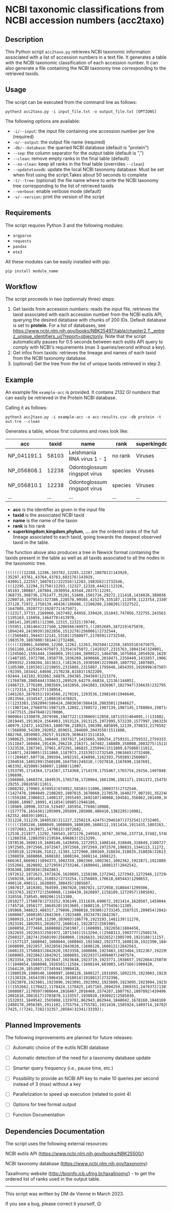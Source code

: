 # NCBI taxonomic classifications from NCBI accession numbers (acc2taxo)

## Description
This Python script `acc2taxo.py` retrieves NCBI taxonomic information associated with a list of accession numbers in a text file. It generates a table with the NCBI taxonomic classification of each accession number. It can also generate a file containing the NCBI taxonomy tree corresponding to the retrieved taxids.

## Usage
The script can be executed from the command line as follows:


```shell
python3 acc2taxo.py -i input_file.txt -o output_file.txt [OPTIONS]
```

The following options are available:

- `-i/--input`: the input file containing one accession number per line (required)
- `-o/--output`: the output file name (required)
- `-db/--database`: the queried NCBI database (default is "protein")
- `--sep`: the column separator for the output table (default is ",")
- `--clean`: remove empty ranks in the final table (default)
- `--no-clean`: keep all ranks in the final table (overrides `--clean`)
- `--updatetaxodb`: update the local NCBI taxonomy database. Must be set when first using the script.Takes about 50 seconds to complete 
- `-t/--tree`: (optional) the file name where to write the NCBI taxonomy tree corresponding to the list of retrieved taxids
- `--verbose`: enable verbose mode (default)
- `-v/--version`: print the version of the script

## Requirements

The script requires Python 3 and the following modules:

- `argparse`
- `requests`
- `pandas`
- `ete3`

All these modules can be easily installed with pip: 
```shell
pip install module_name
```


## Workflow

The script proceeds in two (optionnaly three) steps:

1. Get taxids from accession numbers: reads the input file, retrieves the taxid associated with each accession number from the NCBI eutils API, querying the desired database with chunks of 200 IDs. Default database is set to **protein**. For a list of databases, see https://www.ncbi.nlm.nih.gov/books/NBK25497/table/chapter2.T._entrez_unique_identifiers_ui/?report=objectonly. Note that the script automatically pauses for 0.5 seconds between each eutils API query to comply with NCBI's requirements (max 3 queries/second without a key).
2. Get infos from taxids: retrieves the lineage and names of each taxid from the NCBI taxonomy database.
3. (optional) Get the tree from the list of unique taxids retrieved in step 2.

## Example

An example file `example-acc` is provided. 
It contains 2132 *GI numbers* that can easily be retrieved in the Protein NCBI database.

Calling it as follows: 

```shell
python3 acc2taxo.py -i example-acc -o acc-results.csv -db protein -t out.tre --clean
```
Generates a table, whose first columns and rows look like: 

| acc         | taxid | name                         | rank    | superkingdom | kingdom       | phylum           | subphylum | class             | subclass | infraclass | cohort | order           | ... |
|-------------|-------|------------------------------|---------|--------------|---------------|------------------|-----------|-------------------|----------|------------|--------|-----------------|-----|
| NP_041191.1 | 58103 | Leishmania RNA virus 1 - 1   | no rank | Viruses      | Orthornavirae | Duplornaviricota |           | Chrymotiviricetes |          |            |        | Ghabrivirales   | ... |
| NP_056808.1 | 12238 | Odontoglossum ringspot virus | species | Viruses      | Orthornavirae | Kitrinoviricota  |           | Alsuviricetes     |          |            |        | Martellivirales | ... |
| NP_056810.1 | 12238 | Odontoglossum ringspot virus | species | Viruses      | Orthornavirae | Kitrinoviricota  |           | Alsuviricetes     |          |            |        | Martellivirales | ... |
| ...         | ...   | ...                          | ...     | ...          | ...           | ...              | ...       | ...               | ...      | ...        | ...    | ...             | ... |

- **acc** is the identifier as given in the input file
- **taxid** is the associated NCBI taxid
- **name** is the name of the taxon
- **rank** is his rank
- **superkingdom**,**kingdom**,**phylum**, **...** are the ordered ranks of the full lineage associated to each taxid, going towards the deepest observed taxid in the table. 

The function above also produces a tree in Newick format containing the taxids present in the table as well as all taxids associated to all the nodes in the taxonomic tree. 

```shell
((((((((12288,12286,103782,12285,12287,1807813)143920,(35297,43761,43764,43763,683176)143919,(430911,222557,1807811)222556)12283,1983562)2732546,(((12295,12294,31750)12293,(12327,12328,44421)12326,(45103,100887,107804,2030954,83544,28375)12291,(368735,368736,1761477,35281,51680,1501716,29272,111418,1416026,388038,402399,31749,146499,1391702,(2200716,1979541)327386,228578,99585,425279,335187,111970,1123754,233051,185955,1169032,229030,1128119,327387,12235,12238,12239,12241,12242,12253)12234,(37128,71972,1758139,46436)186886,(2108200,2108201)1527522,(1647805,1920772)1920771)675071,((12317,37733,2169960,1637492,64958,339420,151043,747056,722755,243563,2755028,2116599)12316,(1195163,116056,1464778)413970,(188141,2052851)12300,12315,12321)39740,((55951,1381464)217160,1206566)69973,((2052685,347219)675070,(1094249,2419939)2022856,1513278)2560061)2732544,(((2560401,39443)12141,53181)2560077,2170591)2732548,(1983570,1807800)38144)2732406,((((((328061,649890,12260,12262,12263,392504)12258,1855510)675075,(1561160,1425364)675073,51354)675072,(1419327,2315763,1804154)324901,((1345662,1591444,1566869,1911104,2099521,1464786,1675864,2054920,1629132,1965238,1410467,1807798,2315809,1654357,1345661,1920698)1111709,((1487185,1972700,1958778,1936269,1690666,2018471,2358449,1432857,1906245)336476,12742,170621,1072333,232800,89463,458132,198112,1521188,1111710,1460071,1267585,2056384,436447,240555)232799)699189,(2099352,2108204,1813613,(1813615,1930509)2219049,1807792,1807805,(1105380,1105381)2219055,2315805,2315807,1795648,1654355,1926996)675074,((92395,103442,64698,2170238,81583)1922209,(92444,142102,932662,68876,294365,294369)1213379,((1769780,2005444)336633,209529,64279,66834,12136)144051,(2486713,1776109,1983569,1432856,1041883,1926967,1027947)336635)232795,(((172314,1294177)138954,(1401263,2870351)1914566,2170191,1293536,1398149)2946640,(2013564,1534547,1108810)478825,(((1233383,1582094)586424,2003650)586418,2003501)2946627,(((1987144,2766976)1987129,12092,1708572,1987139,1987145,1768064,1987143)12091,2058161)2946633,((1477515,2847848)2170006,(980964)1330070,2079598,1987722)1330069)12058,1871153)464095,((131082,(2019445,1913024,1564903,1913124,1913125,1972995,572239,1577997,1963256,1756832)328429,1462681,909827,66200,328430,156690,228582,2170100,2170101,1965355,192203,12045,1046403)119164,(40979,12472,1432563,1080798,218923,196398,685899,12139,378833,2170592)12137,2560515)2169577)2732506,(((568090,54289,292052,859651,284689,2043550)1511808,(882768,1050903,29257,912029,369643)1511810,(1980625,1980631,348449,1937817,1415665,580254,2759331,2759332,2759333,492502,1756157,425010,2483307,2305257,351495,335204,1768874,1183241,2250452,1310424,2025333,1408894,1685502)37960,(1511847,160484,191436,296210,216371,347482,148880,358008,2083275)1511811,(1323528,1387301,37961,872291,186815,235994)1511809,675060)11012,(114871,2419805)1511860,1187973,2315392)2732549,1961665)2732408,((((284687,607716,399394,1692191,434898,1162393,759389)2560087,(2304034,1405299)2560100,164750)249310,((927810,1167690,1167691,(463392,425009)348097,11008)11007,(1353795,1714364,1714367,1714368,1714370,1755467,1765754,29256,1497848,1921825,1678161,1678165,1678166,1678168,1608533,1678170,1678171,912320,1833938,2026601,2137353,2170548,155414,2082586,2082585,1798085)39756,(196690,(1566868,1460374,1849535,1765736,1728964,1661396,1561171,1561172,1547580,1580605,2268743,1312445)939922,45237,73497,73498)674981,(29255,2082658)11011,(1008292,170965,674953)674952,58103)11006,1000373)2732540,((1427476,1004049,2108203,1807815,1670669,2170578,1640277,907191,352248)2788865,(((559180,2306813,1408137,1955493,1692107)40068,104581,356862,201490,306276,40051,40052,40056,40050,40053,40058,40057,40060,40059,40062,40061,40065,40067,204269,1679172,449133)10892,(10986,10987,10991,411854)10985)2946186,((10989,10990,33724,519497,185954,77698)10988,((1577776,1654361)205909,205899,205908,480410,1382295)10981,(62352,46839)10911,(311228,311229,1840528)311227,2250219,42475)2946187)2732541)2732405,((((((1585246,1608049,1608089,1608100,1608112,1911434,1911435,1803263,1608090,1504569,1027468,1807808,1969830)35303,((1972683,1919071,1479613)1972682,(12538,211977,11292,746543,1072176,249583,38767,38766,237716,57482,57483,642022,1846259)11286,((1288358,1288359)219584,696863)1513299,(1978536,1608119,1608146,1428456,1272953,1408144,318848,318849,2100727,380433,380434,380438,380440,380442,2014931,1537975)1978532,(1972565,1972566,1972567,1972568,1972569,1972570,198833,1344113,11272,11274,11277,11280,290008,50713,239239,1046251)11271,(1550518,1229186,31612,11303,1272960,380160,318834,318835,318836)32613,(1308859,1608066,1608102,1608104,1608114,1608123,(666363,666961)1094373,1002359,1002360,1002361,1002362,1922871,1922889,666962)1308858,(1552661,1620892,1272959)2733246,(1608041,1608137)2842542,(936308,1803034)2842863,(1972612,1972623,1972626,1620895,1158190,1272942,1272943,1272946,1272947,1272949,318845,200401,200402,200403,200404)1972611,(1569258,1491491,318852)2733254,(1256869,170618,685443)1298653,(490110,490111,1620893,380435)1985687,(1987017,1819301,764599,1987020,1987021,1272958,318844)1299306,(1923763,1923772)2560088,(1348439,1620897,1158189,1272957)1985692,(318558,710545,909206)1513300,(2010277,1758878)2733252,936149,1511639,698672,1921414,1620507,1459044,373862,1922904)2842407,((745716,1956177,1064520)1913605,(1608110,1775456)11305,(195060,348823,488317,279896,2908018,59380)2733245,1587515,209854)2842408,(1608067,1608105)2842369,(1923480,1923479)2842367,(1980915,1147160,11290,103603)186778,1923193,1481139)11270,(1923191,1802951,2010272,1608141,1922872)2501985,(1608058,2773460,1608088)2501987,((1608091,1922656)1884458,(1922655,1922653)2501972,1871345)1513294,((2560313,1983777)2560174,(2560327,28274)2560199)2560069,(1926633,1922652)1985709,1923188)11157,(((1577137,1608042,1608044,1608045,1923482,1923773,1608138,1922390,1844927)2507291,(1608099,1922857,1922858)2843020,(1608120,1608121)2842563,(1608133,1758883)2842620,1923358,1608086,1923483,1923484,1922367,1922992)2501952,(1608065,1922862)2842921,1608093,1922937)2499407)2497574,(1923354,1923453,1923647,1923648,1923719,1923771,1938657,1922664)2507497)2497570,(((1048854,1608048,1926501)11584,(1608144,603003,1457166)1980420,(1564120,1851087)2734594)1980418,((1980539,1980540,1608097,1608126,1608127,1931095,1892235,1923003,1923004)1980538,2170595,1608076,1608107,1664810,1664809)1980417,2315803)1980410)2497569,((2138326,1654339)1986418,1918014)1918013)2732396,((1923078,1923081,1923090,1923091,1923092,1923089,1923095,1923094,1923093,1923099,1923102,1923104,1923106,1923107,1923108,1923112,1923111,1923109,1923116,1923117,1923118,1923119,1923121,1923122,1923123,1923132,1923140,1923141,1923143,1923144,1923145,1923146,1923149,1923164,1923168,1923170,1923186,1923195,1923196,1923197,1923200,1923198,1923199,1923203,1923204,1923206,1923208,1923209,1923210,1923214,1923215,1923217,1923218,1923219,1923221,1923223,1923220,1923222,1923241,1923242,1923243,1923244,1923246,1923247,1923248,1923250,1923252,1923253,1923254,1923298,1923300,1923301,1923303,1923305,1923306,1923308,1923307,1923310,1923309,1923313,1923320,1923321,1923324,1923326,1923327,1923330,1923331,1923332,1923333,1923335,1923336,1923338,1923340,1923342,1923350,1923355,1923370,1923377,1923380,1923381,1923382,1923383,1923384,1923394,1923400,1923401,1923404,1923406,1923407,1923405,1923418,1923417,1923419,1923440,1923441,1923447,1923452,1923454,1923463,1923466,1923467,1923468,1923470,1923477,1923488,1923531,1923534,1923535,1923558,1923559,1923562,1923563,1923564,1923584,1923610,1923611,1923612,1923613,1923617,1923619,1923625,1923632,1923634,1923644,1923651,1923654,1923658,1923659,1923660,1923668,1923667,1923679,1923680,1923689,1923691,1923693,1923697,1923698,1923699,1923701,1923703,1923705,1923708,1923709,1923714,1923715,1923710,1923726,1923727,1923730,1923731,1923732,1923736,1923739,1923740,1923741,1923742,1923745,1923751,1923755,1923760,1923761,1923764,1923765,1923768,1923769,1923776,1923778,1923105,1923113,1923114,1923115,1922352,1922356,1922357,1922355,1922360,1922365,1922376,1922378,1922377,1922431,1922432,1922446,1922464,1922471,1922504,1922529,1922528,1922534,1922546,1922547,1922550,1922553,1922566,1922583,1922609,1922611,1922612,1922613,1922614,1922615,1922617,1922618,1922619,1922620,1922621,1922622,1922628,1922633,1922638,1922659,1922672,1922683,1922684,1922688,1922695,1922698,1922708,1922709,1922712,1922724,1922725,1922734,1922736,2170545,1922765,1922767,1922769,1922785,1922784,1922787,1922786,1922794,1922798,1922799,1922833,1922835,1922860,1922866,1922867,1922868,1922870,1922873,1922874,1922877,1922879,1922878,1922898,1922905,1922925,1922926,1922972,1922988,1922989,1922990,1922997,1922998,1922999,1923001,1923002,1923000,1923009,1923012,1923017)1922348,(((1552662,1170422,1170424,1170425,1457165,2094259,1969351,2479372)1307798,2079148,2169477,191289,363716,1088890,1807801,1807803,1500865,1500866,2170589,2170594,1560351)35278,(1608087,2170597)988644,2016467,2016468,1574287,1807762,1807802)439490,2025595,(2081616,2081617)2703870,1133557,1930920,1930921)2585030,(1532031,1849542,1565088,1329781,862943,862944,1848042,1678160,1848169,459770,1211481,2305465,1670975)39780,2320522)2559587,(2480178,2056385,1911102,1755754,1755781,1911438,1585924,1489714,1678208,2010265,2010266,2010268,2010269,2010273,2010274,2010275,2010283,2010284,1897732,1930507,1930508,1930510,1955175,1955196,1955197,1955199,1955198,1807794,1807795,1807799,1654356,1654358,1654359,1654362,1654364,1758881,1758882,1654577,1654579)12429)10239,(7425,((7241,7282)32357,28584)32341)33392);
```

## Planned Improvements
The following improvements are planned for future releases:

- [ ] Automatic choice of the eutils NCBI database
- [ ] Automatic detection of the need for a taxonomy database update
- [ ] Smarter query frequency (i.e., pause time, etc.)
- [ ] Possibility to provide an NCBI API key to make 10 queries per second instead of 3 (max) without a key
- [ ] Parallelization to speed up execution (related to point 4)
- [ ] Options for tree format output
- [ ] Function Documentation


## Dependencies Documentation
The script uses the following external resources:

NCBI eutils API (https://www.ncbi.nlm.nih.gov/books/NBK25500/)

NCBI taxonomy database (https://www.ncbi.nlm.nih.gov/taxonomy)

Taxallnomy website (http://bioinfo.icb.ufmg.br/taxallnomy/) - to get the ordered list of ranks used in the output table.

___

This script was written by DM de Vienne in March 2023. 

If you see a bug, please correct it yourself, :wink: 
